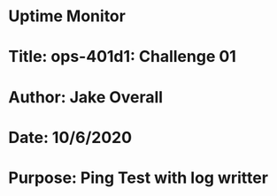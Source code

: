 Uptime Monitor
=============
# Title: ops-401d1: Challenge 01
# Author: Jake Overall
# Date: 10/6/2020
# Purpose: Ping Test with log writter